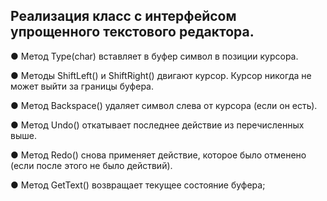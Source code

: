 ## Реализация класс с интерфейсом упрощенного текстового редактора.

● Метод Type(char) вставляет в буфер символ в позиции курсора.

● Методы ShiftLeft() и ShiftRight() двигают курсор. Курсор никогда не может выйти за границы буфера.

● Метод Backspace() удаляет символ слева от курсора (если он есть).

● Метод Undo() откатывает последнее действие из перечисленных выше.

● Метод Redo() снова применяет действие, которое было отменено (если после этого не было действий).

● Метод GetText() возвращает текущее состояние буфера;
